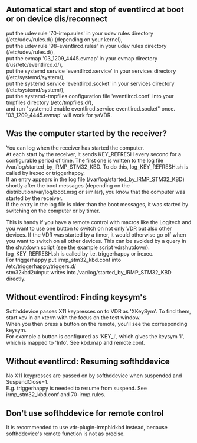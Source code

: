 ## Automatical start and stop of eventlircd at boot or on device dis/reconnect
put the udev rule '70-irmp.rules' in your udev rules directory (/etc/udev/rules.d/) (depending on your kernel),  
put the udev rule '98-eventlircd.rules' in your udev rules directory (/etc/udev/rules.d/),  
put the evmap '03_1209_4445.evmap' in your evmap directory (/usr/etc/eventlircd.d/),  
put the systemd service 'eventlircd.service' in your services directory (/etc/systemd/system/),  
put the systemd service 'eventlircd.socket' in your services directory (/etc/systemd/system/),  
put the systemd-tmpfiles configuration file 'eventlircd.conf' into your tmpfiles directory (/etc/tmpfiles.d/),  
and run "systemctl enable eventlircd.service eventlircd.socket" once.  
'03_1209_4445.evmap' will work for yaVDR.

## Was the computer started by the receiver?
You can log when the receiver has started the computer.  
At each start by the receiver, it sends KEY_REFRESH every second for a configurable period of time. The first one is written to the log file /var/log/started_by_IRMP_STM32_KBD. To do this, log_KEY_REFRESH.sh is called by irexec or triggerhappy.  
If an entry appears in the log file (/var/log/started_by_IRMP_STM32_KBD) shortly after the boot messages (depending on the distribution/var/log/boot.msg or similar), you know that the computer was started by the receiver.  
If the entry in the log file is older than the boot messages, it was started by switching on the computer or by timer.

This is handy if you have a remote control with macros like the Logitech and you want to use one button to switch on not only VDR but also other devices. If the VDR was started by a timer, it would otherwise go off when you want to switch on all other devices. This can be avoided by a query in the shutdown script (see the example script vdrshutdown).  
log_KEY_REFRESH.sh is called by i.e. triggerhappy or irexec.  
For triggerhappy put irmp_stm32_kbd.conf into /etc/triggerhappy/triggers.d/  
stm32kbd2uinput writes into /var/log/started_by_IRMP_STM32_KBD directly.

## Without eventlircd: Finding keysym's
Softhddevice passes X11 keypresses on to VDR as 'XKeySym'. To find them, start xev in an xterm with the focus on the test window.  
When you then press a button on the remote, you'll see the corresponding keysym.  
For example a button is configured as 'KEY_I', which gives the keysym 'i', which is mapped to 'Info'. See kbd.map and remote.conf.

## Without eventlircd: Resuming softhddevice
No X11 keypresses are passed on by softhddevice when suspended and SuspendClose=1.  
E.g. triggerhappy is needed to resume from suspend. See irmp_stm32_kbd.conf and 70-irmp.rules.

## Don't use softhddevice for remote control
It is recommended to use vdr-plugin-irmphidkbd instead, because softhddevice's remote function is not as precise.
